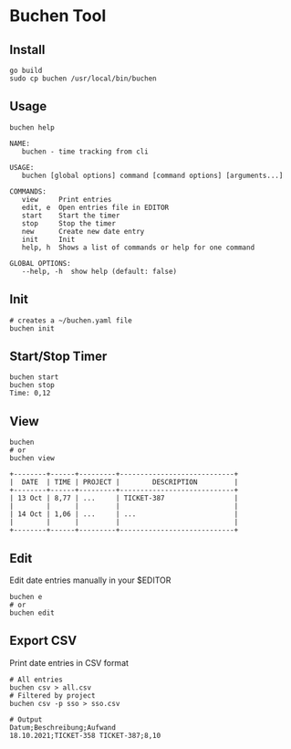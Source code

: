 # Buchen Tool

## Install

```shell
go build
sudo cp buchen /usr/local/bin/buchen
```

## Usage

```shell
buchen help
```

```
NAME:
   buchen - time tracking from cli

USAGE:
   buchen [global options] command [command options] [arguments...]

COMMANDS:
   view     Print entries
   edit, e  Open entries file in EDITOR
   start    Start the timer
   stop     Stop the timer
   new      Create new date entry
   init     Init
   help, h  Shows a list of commands or help for one command

GLOBAL OPTIONS:
   --help, -h  show help (default: false)
```

## Init

```shell
# creates a ~/buchen.yaml file
buchen init
```

## Start/Stop Timer

```shell
buchen start
buchen stop
Time: 0,12
```

## View

```shell
buchen
# or
buchen view
```

```
+--------+------+---------+----------------------------+
|  DATE  | TIME | PROJECT |        DESCRIPTION         |
+--------+------+---------+----------------------------+
| 13 Oct | 8,77 | ...     | TICKET-387                 |
|        |      |         |                            |
| 14 Oct | 1,06 | ...     | ...                        |
|        |      |         |                            |
+--------+------+---------+----------------------------+
```

## Edit

Edit date entries manually in your $EDITOR

```shell
buchen e
# or
buchen edit
```

## Export CSV

Print date entries in CSV format

```shell
# All entries
buchen csv > all.csv
# Filtered by project
buchen csv -p sso > sso.csv

# Output
Datum;Beschreibung;Aufwand
18.10.2021;TICKET-358 TICKET-387;8,10
```
